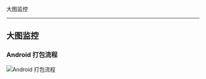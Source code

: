 大图监控

---

## 大图监控

### Android 打包流程

![Android  打包流程](https://raw.githubusercontent.com/xiaomanwong/static_file/master/images/未命名文件.jpg)

